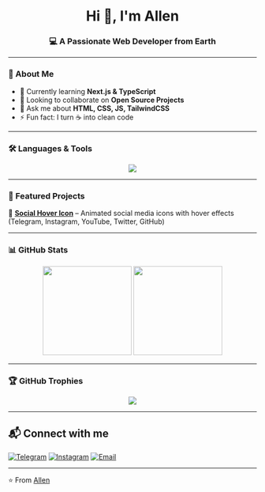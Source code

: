 <h1 align="center">Hi 👋, I'm Allen</h1>
<h3 align="center">💻 A Passionate Web Developer from Earth</h3>

---

### 🚀 About Me
- 🌱 Currently learning **Next.js & TypeScript**  
- 👯 Looking to collaborate on **Open Source Projects**  
- 💬 Ask me about **HTML, CSS, JS, TailwindCSS**  
- ⚡ Fun fact: I turn ☕ into clean code  

---

### 🛠️ Languages & Tools
<p align="center">
  <img src="https://skillicons.dev/icons?i=html,css,js,ts,react,nextjs,nodejs,express,mongodb,tailwind,git,figma,docker" />
</p>

---

### 📌 Featured Projects
🌟 [**Social Hover Icon**](https://github.com/its-allen/social-hover-icons) – Animated social media icons with hover effects (Telegram, Instagram, YouTube, Twitter, GitHub)


---

### 📊 GitHub Stats
<p align="center">
  <img src="https://github-readme-stats.vercel.app/api?username=its-allen&show_icons=true&theme=radical" height="180" />
  <img src="https://github-readme-stats.vercel.app/api/top-langs/?username=its-allen&layout=compact&theme=radical" height="180" />
</p>

---

### 🏆 GitHub Trophies
<p align="center">
  <img src="https://github-profile-trophy.vercel.app/?username=its-allen&theme=radical&no-frame=false&no-bg=true&margin-w=15" />
</p>

---

## 📬 Connect with me

[![Telegram](https://img.shields.io/badge/Telegram-2CA5E0?style=for-the-badge&logo=telegram&logoColor=white)](https://t.me/khodeallen)
[![Instagram](https://img.shields.io/badge/Instagram-E4405F?style=for-the-badge&logo=instagram&logoColor=white)](https://instagram.com/_khodealen_)
[![Email](https://img.shields.io/badge/Email-D14836?style=for-the-badge&logo=gmail&logoColor=white)](mailto:amiralikhezran@gmail.com)


---
⭐️ From [Allen](https://github.com/its-allen)
